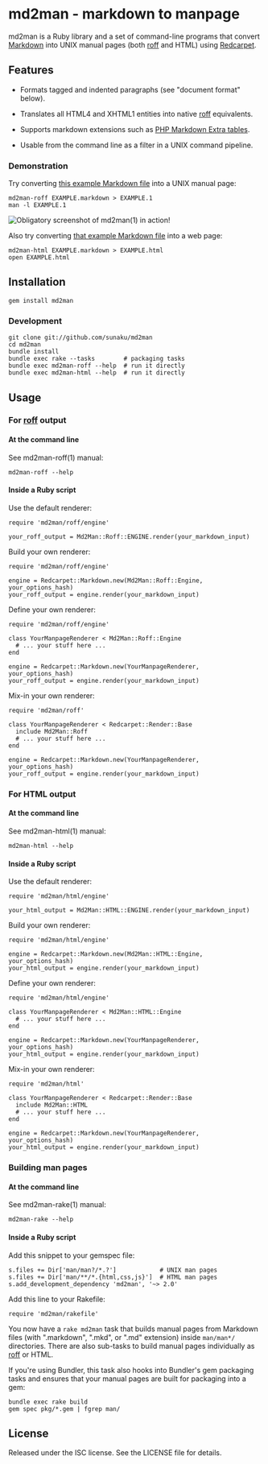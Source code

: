 # md2man - markdown to manpage

md2man is a Ruby library and a set of command-line programs that convert
[Markdown] into UNIX manual pages (both [roff] and HTML) using [Redcarpet].

## Features

  * Formats tagged and indented paragraphs (see "document format" below).

  * Translates all HTML4 and XHTML1 entities into native [roff] equivalents.

  * Supports markdown extensions such as [PHP Markdown Extra tables][tables].

  * Usable from the command line as a filter in a UNIX command pipeline.

### Demonstration

Try converting [this example Markdown file][example] into a UNIX manual page:

    md2man-roff EXAMPLE.markdown > EXAMPLE.1
    man -l EXAMPLE.1

![Obligatory screenshot of md2man(1) in action!](
https://raw.github.com/sunaku/md2man/master/EXAMPLE.png)

Also try converting [that example Markdown file][example] into a web page:

    md2man-html EXAMPLE.markdown > EXAMPLE.html
    open EXAMPLE.html

## Installation

    gem install md2man

### Development

    git clone git://github.com/sunaku/md2man
    cd md2man
    bundle install
    bundle exec rake --tasks        # packaging tasks
    bundle exec md2man-roff --help  # run it directly
    bundle exec md2man-html --help  # run it directly

## Usage

### For [roff] output

#### At the command line

See md2man-roff(1) manual:

    md2man-roff --help

#### Inside a Ruby script

Use the default renderer:

    require 'md2man/roff/engine'

    your_roff_output = Md2Man::Roff::ENGINE.render(your_markdown_input)

Build your own renderer:

    require 'md2man/roff/engine'

    engine = Redcarpet::Markdown.new(Md2Man::Roff::Engine, your_options_hash)
    your_roff_output = engine.render(your_markdown_input)

Define your own renderer:

    require 'md2man/roff/engine'

    class YourManpageRenderer < Md2Man::Roff::Engine
      # ... your stuff here ...
    end

    engine = Redcarpet::Markdown.new(YourManpageRenderer, your_options_hash)
    your_roff_output = engine.render(your_markdown_input)

Mix-in your own renderer:

    require 'md2man/roff'

    class YourManpageRenderer < Redcarpet::Render::Base
      include Md2Man::Roff
      # ... your stuff here ...
    end

    engine = Redcarpet::Markdown.new(YourManpageRenderer, your_options_hash)
    your_roff_output = engine.render(your_markdown_input)

### For HTML output

#### At the command line

See md2man-html(1) manual:

    md2man-html --help

#### Inside a Ruby script

Use the default renderer:

    require 'md2man/html/engine'

    your_html_output = Md2Man::HTML::ENGINE.render(your_markdown_input)

Build your own renderer:

    require 'md2man/html/engine'

    engine = Redcarpet::Markdown.new(Md2Man::HTML::Engine, your_options_hash)
    your_html_output = engine.render(your_markdown_input)

Define your own renderer:

    require 'md2man/html/engine'

    class YourManpageRenderer < Md2Man::HTML::Engine
      # ... your stuff here ...
    end

    engine = Redcarpet::Markdown.new(YourManpageRenderer, your_options_hash)
    your_html_output = engine.render(your_markdown_input)

Mix-in your own renderer:

    require 'md2man/html'

    class YourManpageRenderer < Redcarpet::Render::Base
      include Md2Man::HTML
      # ... your stuff here ...
    end

    engine = Redcarpet::Markdown.new(YourManpageRenderer, your_options_hash)
    your_html_output = engine.render(your_markdown_input)

### Building man pages

#### At the command line

See md2man-rake(1) manual:

    md2man-rake --help

#### Inside a Ruby script

Add this snippet to your gemspec file:

    s.files += Dir['man/man?/*.?']            # UNIX man pages
    s.files += Dir['man/**/*.{html,css,js}']  # HTML man pages
    s.add_development_dependency 'md2man', '~> 2.0'

Add this line to your Rakefile:

    require 'md2man/rakefile'

You now have a `rake md2man` task that builds manual pages from Markdown files
(with ".markdown", ".mkd", or ".md" extension) inside `man/man*/` directories.
There are also sub-tasks to build manual pages individually as [roff] or HTML.

If you're using Bundler, this task also hooks into Bundler's gem packaging
tasks and ensures that your manual pages are built for packaging into a gem:

    bundle exec rake build
    gem spec pkg/*.gem | fgrep man/

## License

Released under the ISC license.  See the LICENSE file for details.

[roff]: http://troff.org
[Markdown]: http://daringfireball.net/projects/markdown/
[Redcarpet]: https://github.com/vmg/redcarpet
[example]: https://raw.github.com/sunaku/md2man/master/EXAMPLE.markdown
[tables]: http://michelf.com/projects/php-markdown/extra/#table
